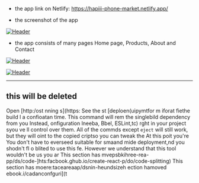 
- the app link on Netlify: https://hapiii-phone-market.netlify.app/

-  the screenshot of the app

[![Header](https://res.cloudinary.com/hapiii/image/upload/v1668615299/react-apps/skkmusj7q4drfdzqfyqa.png)](https://some-url.dev/)


- the app consists of many pages Home page, Products, About and Contact


[![Header](https://res.cloudinary.com/hapiii/image/upload/v1668716003/react-apps/eot8rwmvg8foqxvqeflc.png)](https://some-url.dev/)


[![Header](https://res.cloudinary.com/hapiii/image/upload/v1668716003/react-apps/enqhe2bcx13nxvfjucuw.png)](https://some-url.dev/)


-------------------------------------------------------------------
this will be deleted
---------------------------------------------------------------------
Open [http:/ost
nning s](https:
See the st [deploen(uipymtfor m iforat
fiethe build l a confioatan time. This command will rem the singlebild dependency from you
Instead, onfiguration lneeba, Bbel, ESLint,tc) rght in your project syou ve ll control over them. All of the commds except `eject` will still work, but they will oint to the copied criptso you can tweak the At this poit you're 
You don't have to everseed suitable for smaand mide deployment,nd you shodn't fl o blited to use this fe. However we understand that this tool wouldn't be us you ar
This section has mvepsbkihree-rea-pp/ds/code-]hts:facbook.ghub.io/create-react-p/do/code-splitting)
This section has moere:taceareaap/dsnin-heundsizeh
ection hamoved ebook.i/cadanconfguri](t

